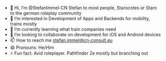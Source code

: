 - 👋 Hi, I’m @StefanImmel-CN Stefan to most people, Starocotes or Staro to the german roleplay community
- 👀 I’m interested in Development of Apps and Backends for mobility, trains mostly
- 🌱 I’m currently learning what train companies need
- 💞️ I’m looking to collaborate on development for iOS and Android devices
- 📫 How to reach me stefan.immel@cn-consult.eu
- 😄 Pronouns: He/Him
- ⚡ Fun fact: Avid roleplayer. Pathfinder 2e mostly but branching out

<!---
StefanImmel-CN/StefanImmel-CN is a ✨ special ✨ repository because its `README.md` (this file) appears on your GitHub profile.
You can click the Preview link to take a look at your changes.
--->

